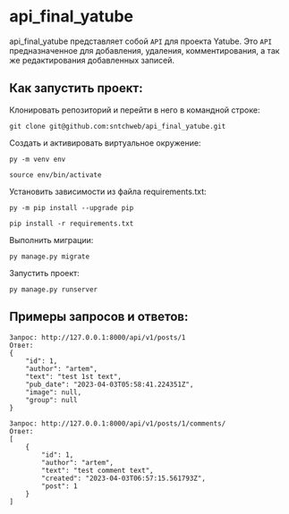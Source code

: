 # api_final_yatube
api_final_yatube представляет собой `API` для проекта Yatube.
Это `API` предназначенное для добавления, удаления, комментирования, а так же редактирования добавленных записей.


## Как запустить проект:
Клонировать репозиторий и перейти в него в командной строке:
```
git clone git@github.com:sntchweb/api_final_yatube.git
```
Cоздать и активировать виртуальное окружение:
```
py -m venv env
```
```
source env/bin/activate
```
Установить зависимости из файла requirements.txt:
```
py -m pip install --upgrade pip
```
```
pip install -r requirements.txt
```
Выполнить миграции:
```
py manage.py migrate
```
Запустить проект:
```
py manage.py runserver
```

## Примеры запросов и ответов:
```
Запрос: http://127.0.0.1:8000/api/v1/posts/1
Ответ:
{
	"id": 1,
	"author": "artem",
	"text": "test 1st text",
	"pub_date": "2023-04-03T05:58:41.224351Z",
	"image": null,
	"group": null
}

```
```
Запрос: http://127.0.0.1:8000/api/v1/posts/1/comments/
Ответ:
[
	{
		"id": 1,
		"author": "artem",
		"text": "test comment text",
		"created": "2023-04-03T06:57:15.561793Z",
		"post": 1
	}
]
```
